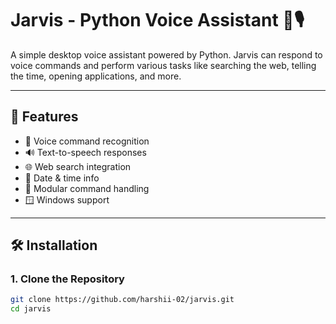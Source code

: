 # Jarvis - Python Voice Assistant 🧠🎙️

A simple desktop voice assistant powered by Python. Jarvis can respond to voice commands and perform various tasks like searching the web, telling the time, opening applications, and more.

---

## 🚀 Features

- 🎤 Voice command recognition
- 🔊 Text-to-speech responses
- 🌐 Web search integration
- 📅 Date & time info
- 🧠 Modular command handling
- 🪟 Windows support

---

## 🛠️ Installation

### 1. Clone the Repository

```bash
git clone https://github.com/harshii-02/jarvis.git
cd jarvis
